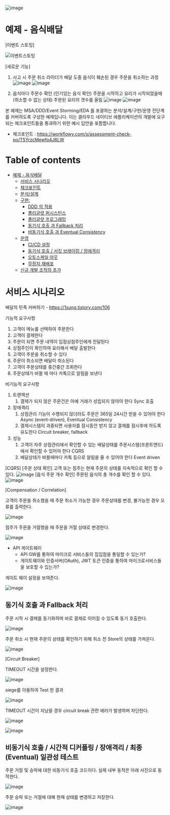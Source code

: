 ![image](https://user-images.githubusercontent.com/487999/79708354-29074a80-82fa-11ea-80df-0db3962fb453.png)

# 예제 - 음식배달
[이벤트 스토밍]

![이벤트스토밍](https://user-images.githubusercontent.com/16378278/203219614-1060fe60-263d-4fba-9f55-d2a6b88bf1ac.PNG)


[새로운 기능]
1. 사고 시 주문 취소
라이더가 배달 도중 음식이 훼손된 경우 주문을 취소하는 과정
![image](https://user-images.githubusercontent.com/16378278/203236196-a879274d-e011-4fc3-867e-44efffacd210.png)
![image](https://user-images.githubusercontent.com/16378278/203236234-e3100a21-e1f3-4bfb-a53f-081ad77f0201.png)

2. 음식마다 주문수 확인 (인기있는 음식 확인)
주문을 시작하고 요리가 시작되었을때(취소할 수 없는 상태) 주문된 요리의 갯수를 올림
![image](https://user-images.githubusercontent.com/16378278/203236477-fca3bc57-c77b-4dac-810c-d57b1ed8a76c.png)
![image](https://user-images.githubusercontent.com/16378278/203236506-4b7d5e23-96b9-4637-b057-61b60587ebeb.png)

 


본 예제는 MSA/DDD/Event Storming/EDA 를 포괄하는 분석/설계/구현/운영 전단계를 커버하도록 구성한 예제입니다.
이는 클라우드 네이티브 애플리케이션의 개발에 요구되는 체크포인트들을 통과하기 위한 예시 답안을 포함합니다.
- 체크포인트 : https://workflowy.com/s/assessment-check-po/T5YrzcMewfo4J6LW

# Table of contents

- [예제 - 음식배달](#---)
  - [서비스 시나리오](#서비스-시나리오)
  - [체크포인트](#체크포인트)
  - [분석/설계](#분석설계)
  - [구현:](#구현-)
    - [DDD 의 적용](#ddd-의-적용)
    - [폴리글랏 퍼시스턴스](#폴리글랏-퍼시스턴스)
    - [폴리글랏 프로그래밍](#폴리글랏-프로그래밍)
    - [동기식 호출 과 Fallback 처리](#동기식-호출-과-Fallback-처리)
    - [비동기식 호출 과 Eventual Consistency](#비동기식-호출-과-Eventual-Consistency)
  - [운영](#운영)
    - [CI/CD 설정](#cicd설정)
    - [동기식 호출 / 서킷 브레이킹 / 장애격리](#동기식-호출-서킷-브레이킹-장애격리)
    - [오토스케일 아웃](#오토스케일-아웃)
    - [무정지 재배포](#무정지-재배포)
  - [신규 개발 조직의 추가](#신규-개발-조직의-추가)

# 서비스 시나리오

배달의 민족 커버하기 - https://1sung.tistory.com/106

기능적 요구사항
1. 고객이 메뉴를 선택하여 주문한다
1. 고객이 결제한다
1. 주문이 되면 주문 내역이 입점상점주인에게 전달된다
1. 상점주인이 확인하여 요리해서 배달 출발한다
1. 고객이 주문을 취소할 수 있다
1. 주문이 취소되면 배달이 취소된다
1. 고객이 주문상태를 중간중간 조회한다
1. 주문상태가 바뀔 때 마다 카톡으로 알림을 보낸다


비기능적 요구사항
1. 트랜잭션
    1. 결제가 되지 않은 주문건은 아예 거래가 성립되지 않아야 한다  Sync 호출 
1. 장애격리
    1. 상점관리 기능이 수행되지 않더라도 주문은 365일 24시간 받을 수 있어야 한다  Async (event-driven), Eventual Consistency
    1. 결제시스템이 과중되면 사용자를 잠시동안 받지 않고 결제를 잠시후에 하도록 유도한다  Circuit breaker, fallback
1. 성능
    1. 고객이 자주 상점관리에서 확인할 수 있는 배달상태를 주문시스템(프론트엔드)에서 확인할 수 있어야 한다  CQRS
    1. 배달상태가 바뀔때마다 카톡 등으로 알림을 줄 수 있어야 한다  Event driven

[CQRS]
[주문 상태 확인]
고객 또는 점주는 현재 주문의 상태를 지속적으로 확인 할 수 있다.
![image](https://user-images.githubusercontent.com/16378278/203234918-0c5d4411-e52c-49cf-9f77-7e6586f126ea.png)
[음식 주문 개수 확인]
주문된 음식의 총 개수를 확인 할 수 있다.
![image](https://user-images.githubusercontent.com/16378278/203235591-9dc332ed-79d2-4e65-a6dc-7f71d0b9672a.png)


[Compensation / Correlation]

고객이 주문을 취소했을 때 주문 취소가 가능한 경우 주문상태를 변경, 불가능한 경우 오류를 출력한다.

![image](https://user-images.githubusercontent.com/16378278/203238149-d36c67de-fcab-4b2f-95dc-e8271b2207df.png)


점주가 주문을 거절했을 때 주문을 거절 상태로 변경한다. 

![image](https://user-images.githubusercontent.com/16378278/203236917-3ec5c11c-284a-49ed-aa1e-9a66f8a41fb2.png)


  - API 게이트웨이
    - API GW를 통하여 마이크로 서비스들의 집입점을 통일할 수 있는가?
    - 게이트웨이와 인증서버(OAuth), JWT 토큰 인증을 통하여 마이크로서비스들을 보호할 수 있는가?

게이트 웨이 설정을 보여준다.

![image](https://user-images.githubusercontent.com/16378278/203221326-7ffc559c-552c-413e-a1f6-208d6a93c872.png)



## 동기식 호출 과 Fallback 처리

주문 시작 시 결제를 동기화하여 바로 결제로 이어질 수 있도록 동기 호출한다.

![image](https://user-images.githubusercontent.com/16378278/203220623-0cfa23cb-ac21-4e4c-af18-158d2778807d.png)


주문 취소 시 현재 주문의 상태를 확인하기 위해 취소 전 Store의 상태를 가져온다.

![image](https://user-images.githubusercontent.com/16378278/203219984-0551c536-4884-48e1-8c5b-be3f3679b1b0.png)


[Circuit Breaker]

TIMEOUT 시간을 설정한다.

![image](https://user-images.githubusercontent.com/16378278/203221063-35d97281-5838-4d8e-aaab-4cc46359fccc.png)

siege를 이용하여 Test 한 결과

![image](https://user-images.githubusercontent.com/16378278/203254951-bb9a31c7-739a-4436-9ab5-411d041abdaa.png)


TIMEOUT 시간이 지났을 경우 circuit break 관련 에러가 발생하며 차단한다.

![image](https://user-images.githubusercontent.com/16378278/203248553-027a1621-7615-4a25-bfa7-34f8f735e220.png)

![image](https://user-images.githubusercontent.com/16378278/203248731-0b59e09c-94b8-4adb-8b9b-9e0dbb2ca82a.png)






## 비동기식 호출 / 시간적 디커플링 / 장애격리 / 최종 (Eventual) 일관성 테스트

주문 거절 및 승락에 대한 비동기식 호출 코드이다. 실제 내부 동작은 아래 사진으로 동작한다.

![image](https://user-images.githubusercontent.com/16378278/203220353-e5dba4ac-0a96-44b0-9255-5c244d9c1a85.png)

주문 승락 또는 거절에 대해 현재 상태를 변경하고 저장한다.

![image](https://user-images.githubusercontent.com/16378278/203220472-e7c86bde-147b-4ae8-a6db-4b36d7df5958.png)





